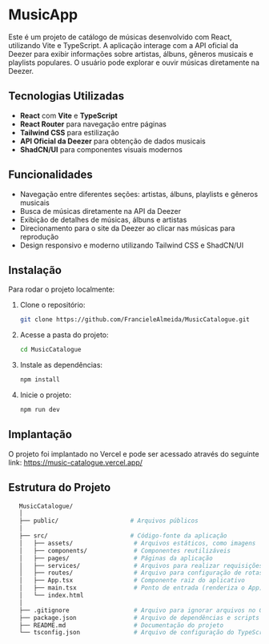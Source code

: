 # MusicApp

Este é um projeto de catálogo de músicas desenvolvido com React, utilizando Vite e TypeScript. A aplicação interage com a API oficial da Deezer para exibir informações sobre artistas, álbuns, gêneros musicais e playlists populares. O usuário pode explorar e ouvir músicas diretamente na Deezer.

## Tecnologias Utilizadas

- **React** com **Vite** e **TypeScript**
- **React Router** para navegação entre páginas
- **Tailwind CSS** para estilização
- **API Oficial da Deezer** para obtenção de dados musicais
- **ShadCN/UI** para componentes visuais modernos

## Funcionalidades

- Navegação entre diferentes seções: artistas, álbuns, playlists e gêneros musicais
- Busca de músicas diretamente na API da Deezer
- Exibição de detalhes de músicas, álbuns e artistas
- Direcionamento para o site da Deezer ao clicar nas músicas para reprodução
- Design responsivo e moderno utilizando Tailwind CSS e ShadCN/UI

## Instalação

Para rodar o projeto localmente:

1. Clone o repositório:
   ```sh
   git clone https://github.com/FrancieleAlmeida/MusicCatalogue.git
   ```
2. Acesse a pasta do projeto:
   ```sh
   cd MusicCatalogue
   ```
3. Instale as dependências:
   ```sh
   npm install
   ```
4. Inicie o projeto:
   ```sh
   npm run dev
   ```

## Implantação

O projeto foi implantado no Vercel e pode ser acessado através do seguinte link: https://music-catalogue.vercel.app/

## Estrutura do Projeto

```sh
   MusicCatalogue/
   │
   ├── public/                    # Arquivos públicos
   │
   ├── src/                       # Código-fonte da aplicação
   │   ├── assets/                 # Arquivos estáticos, como imagens
   │   ├── components/             # Componentes reutilizáveis
   │   ├── pages/                  # Páginas da aplicação
   │   ├── services/               # Arquivos para realizar requisições à API
   │   ├── routes/                 # Arquivo para configuração de rotas (React Router)
   │   ├── App.tsx                 # Componente raiz do aplicativo
   │   ├── main.tsx                # Ponto de entrada (renderiza o App)
   │   └── index.html              
   │
   ├── .gitignore                  # Arquivo para ignorar arquivos no Git
   ├── package.json                # Arquivo de dependências e scripts
   ├── README.md                   # Documentação do projeto
   └── tsconfig.json               # Arquivo de configuração do TypeScript
```

